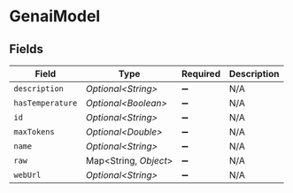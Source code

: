 # GenaiModel


## Fields

| Field                  | Type                   | Required               | Description            |
| ---------------------- | ---------------------- | ---------------------- | ---------------------- |
| `description`          | *Optional\<String>*    | :heavy_minus_sign:     | N/A                    |
| `hasTemperature`       | *Optional\<Boolean>*   | :heavy_minus_sign:     | N/A                    |
| `id`                   | *Optional\<String>*    | :heavy_minus_sign:     | N/A                    |
| `maxTokens`            | *Optional\<Double>*    | :heavy_minus_sign:     | N/A                    |
| `name`                 | *Optional\<String>*    | :heavy_minus_sign:     | N/A                    |
| `raw`                  | Map\<String, *Object*> | :heavy_minus_sign:     | N/A                    |
| `webUrl`               | *Optional\<String>*    | :heavy_minus_sign:     | N/A                    |